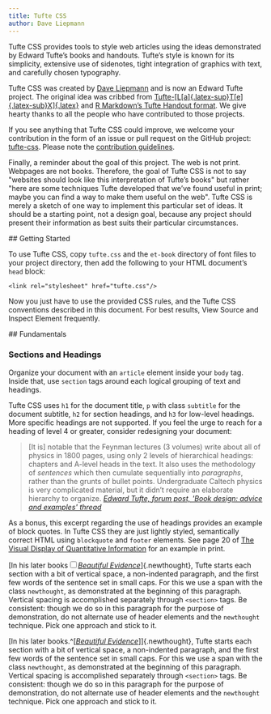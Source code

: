```yaml
---
title: Tufte CSS
author: Dave Liepmann
---
```


<section>

Tufte CSS provides tools to style web articles using the ideas demonstrated by Edward Tufte’s books
and handouts. Tufte’s style is known for its simplicity, extensive use of sidenotes, tight
integration of graphics with text, and carefully chosen typography.

<!-- Here, we use Pandoc's bracketed spans feature instead of writing <span> tags. -->

Tufte CSS was created by [Dave Liepmann][dave_liepmann] and is now an Edward Tufte project. The
original idea was cribbed from [Tufte-[L[a]{.latex-sup}T[e]{.latex-sub}X]{.latex}][tufte_latex] and
[R Markdown’s Tufte Handout format][tufte_handout]. We give hearty thanks to all the people who have
contributed to those projects.

If you see anything that Tufte CSS could improve, we welcome your contribution in the form of an
issue or pull request on the GitHub project: [tufte-css][tufte_css]. Please note the [contribution
guidelines][contributing].

Finally, a reminder about the goal of this project. The web is not print. Webpages are not books.
Therefore, the goal of Tufte CSS is not to say "websites should look like this interpretation of
Tufte’s books" but rather "here are some techniques Tufte developed that we’ve found useful in
print; maybe you can find a way to make them useful on the web". Tufte CSS is merely a sketch of one
way to implement this particular set of ideas. It should be a starting point, not a design goal,
because any project should present their information as best suits their particular circumstances.

[dave_liepmann]: http://www.daveliepmann.com
[tufte_latex]: http://tufte-latex.github.io/tufte-latex/
[tufte_handout]: http://rmarkdown.rstudio.com/tufte_handout_format.html
[tufte_css]: http://github.com/edwardtufte/tufte-css
[contributing]: http://github.com/edwardtufte/tufte-css#contributing

</section>

<section>
## Getting Started

To use Tufte CSS, copy `tufte.css` and the `et-book` directory of font files to your project
directory, then add the following to your HTML document’s `head` block:

	<link rel="stylesheet" href="tufte.css"/>

Now you just have to use the provided CSS rules, and the Tufte CSS conventions described in this
document. For best results, View Source and Inspect Element frequently.

</section>

<section>
## Fundamentals

### Sections and Headings

Organize your document with an `article` element inside your `body` tag. Inside that, use `section`
tags around each logical grouping of text and headings.

Tufte CSS uses `h1` for the document title, `p` with class `subtitle` for the document subtitle,
`h2` for section headings, and `h3` for low-level headings. More specific headings are not
supported. If you feel the urge to reach for a heading of level 4 or greater, consider redesigning
your document:

> [It is] notable that the Feynman lectures (3 volumes) write about all of physics in 1800 pages,
using only 2 levels of hierarchical headings: chapters and A-level heads in the text. It also uses
the methodology of *sentences* which then cumulate sequentially into *paragraphs*, rather than the
grunts of bullet points. Undergraduate Caltech physics is very complicated material, but it didn’t
require an elaborate hierarchy to organize.
<cite>[Edward Tufte, forum post, 'Book design: advice and examples' thread][tufte_forum_post]</cite>

As a bonus, this excerpt regarding the use of headings provides an example of block quotes. In Tufte
CSS they are just lightly styled, semantically correct HTML using `blockquote` and `footer`
elements. See page 20 of [The Visual Display of Quantitative Information][vqdi] for an example in
print.

[In his later books<label for="sn-in-his-later-books" class="margin-toggle
sidenote-number"></label></span><input type="checkbox" id="sn-in-his-later-books"
class="margin-toggle"/><span class="sidenote">[*Beautiful
Evidence*][beautiful_evidence]]{.newthought}, Tufte starts each section with a bit of vertical
space, a non-indented paragraph, and the first few words of the sentence set in small caps. For this
we use a span with the class `newthought`, as demonstrated at the beginning of this paragraph.
Vertical spacing is accomplished separately through `<section>` tags. Be consistent: though we do so
in this paragraph for the purpose of demonstration, do not alternate use of header elements and the
`newthought` technique. Pick one approach and stick to it.

[In his later books.^[[*Beautiful Evidence*][beautiful_evidence]]]{.newthought}, Tufte starts each
section with a bit of vertical space, a non-indented paragraph, and the first few words of the
sentence set in small caps. For this we use a span with the class `newthought`, as demonstrated at
the beginning of this paragraph.  Vertical spacing is accomplished separately through `<section>`
tags. Be consistent: though we do so in this paragraph for the purpose of demonstration, do not
alternate use of header elements and the `newthought` technique. Pick one approach and stick to it.

[tufte_forum_post]: http://www.edwardtufte.com/bboard/q-and-a-fetch-msg?msg_id=0000hB
[vqdi]: http://www.edwardtufte.com/tufte/books_vdqi
[beautiful_evidence]: http://www.edwardtufte.com/tufte/books_be

</section>
